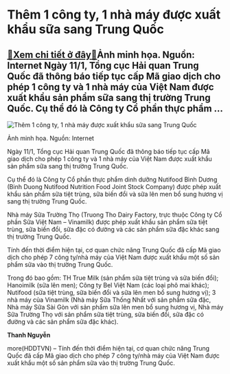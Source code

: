 Thêm 1 công ty, 1 nhà máy được xuất khẩu sữa sang Trung Quốc
============================================================

[:gift:Xem chi tiết ở đây:gift:](https://hddtvn.com/them-1-cong-ty-1-nha-may-duoc-xuat-khau-sua-sang-trung-quoc/)Ảnh minh họa. Nguồn: Internet Ngày 11/1, Tổng cục Hải quan Trung Quốc đã thông báo tiếp tục cấp Mã giao dịch cho phép 1 công ty và 1 nhà máy của Việt Nam được xuất khẩu sản phẩm sữa sang thị trường Trung Quốc. Cụ thể đó là Công ty Cổ phần thực phẩm …
----------------------------------------------------------------------------------------------------------------------------------------------------------------------------------------------------------------------------------------------------------





![Thêm 1 công ty, 1 nhà máy được xuất khẩu sữa sang Trung Quốc](https://hddtvn.com/wp-content/uploads/2021/01/1332_sYa.jpg "Thêm 1 công ty, 1 nhà máy được xuất khẩu sữa sang Trung Quốc")


Ảnh minh họa. Nguồn: Internet



Ngày 11/1, Tổng cục Hải quan Trung Quốc đã thông báo tiếp tục cấp Mã giao dịch cho phép 1 công ty và 1 nhà máy của Việt Nam được xuất khẩu sản phẩm sữa sang thị trường Trung Quốc.


Cụ thể đó là Công ty Cổ phần thực phẩm dinh dưỡng Nutifood Bình Dương (Binh Duong Nutifood Nutrition Food Joint Stock Company) được phép xuất khẩu sản phẩm sữa tiệt trùng, sữa biến đổi và sữa lên men bổ sung hương vị sang thị trường Trung Quốc.


Nhà máy Sữa Trường Thọ (Truong Tho Dairy Factory, trực thuộc Công ty Cổ phần Sữa Việt Nam – Vinamilk) được phép xuất khẩu sản phẩm sữa tiệt trùng, sữa biến đổi, sữa đặc có đường và các sản phẩm sữa đặc khác sang thị trường Trung Quốc.


Tính đến thời điểm hiện tại, cơ quan chức năng Trung Quốc đã cấp Mã giao dịch cho phép 7 công ty/nhà máy của Việt Nam được xuất khẩu một số sản phẩm sữa vào thị trường Trung Quốc.


Trong đó bao gồm: TH True Milk (sản phẩm sữa tiệt trùng và sữa biến đổi); Hanoimilk (sữa lên men); Công ty Bel Việt Nam (các loại phô mai khác); Nutifood (sữa tiệt trùng, sữa biến đổi và sữa lên men bổ sung hương vị); 3 nhà máy của Vinamilk (Nhà máy Sữa Thống Nhất với sản phẩm sữa đặc, Nhà máy Sữa Sài Gòn với sản phẩm sữa lên men bổ sung hương vị, Nhà máy Sữa Trường Thọ với sản phẩm sữa tiệt trùng, sữa biến đổi, sữa đặc có đường và các sản phẩm sữa đặc khác).




**Thanh Nguyễn**



more(HDDTVN) – Tính đến thời điểm hiện tại, cơ quan chức năng Trung Quốc đã cấp Mã giao dịch cho phép 7 công ty/nhà máy của Việt Nam được xuất khẩu một số sản phẩm sữa vào thị trường Trung Quốc.

